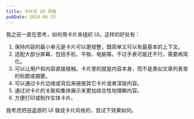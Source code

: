 ```yaml
---
title: 卡片式 UI 风格
pubDate: 2024-06-25
---
```


我之前一直在思考，如何用卡片来组织 UI。这样的好处有：
1. 保持内容的最小单元是卡片可以更规整，既简单又可以有最基本的上下文。
2. 适配大部分屏幕，包括手机、平板、电脑等。不过手表可能还不行，需要再简化。
3. 可以让用户和内容直接接触。卡片里的就是内容本身，而不是类似文章列表里的标题或摘要。
4. 可以通过卡片边缘或背后来链接其它卡片或者深层内容。
5. 通过对卡片的关联和集体展示来更加综合性地理解内容。
6. 方便打印或制作实体卡片。

我考虑把逍遥游的 UI 做成卡片风格的，尝试下效果如何。
